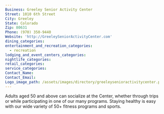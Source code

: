 ```yaml
---
Business: Greeley Senior Activity Center
Street: 1010 6th Street
City: Greeley
State: Colorado
Zip: 80631
Phone: (970) 350-9440
Website: 'http://GreeleySeniorActivityCenter.com'
dining_categories:
entertainment_and_recreation_categories:
  - recreation
lodging_and_event_centers_categories:
nightlife_categories:
retail_categories:
service_categories:
Contact_Name:
Contact_Email:
Logo_image_path: /assets/images/directory/greeleysenioractivitycenter.png
---
```



Adults aged 50 and above can socialize at the Center, whether through trips or while participating in one of our many programs. Staying healthy is easy with our wide variety of 50+ fitness programs and sports.&nbsp;